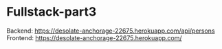 # Fullstack-part3

Backend: https://desolate-anchorage-22675.herokuapp.com/api/persons
Frontend: https://desolate-anchorage-22675.herokuapp.com/